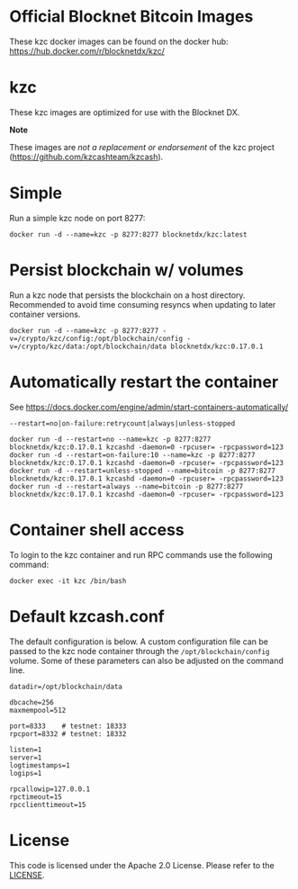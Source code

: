 Official Blocknet Bitcoin Images
=================================

These kzc docker images can be found on the docker hub: https://hub.docker.com/r/blocknetdx/kzc/

kzc
========

These kzc images are optimized for use with the Blocknet DX.

**Note**

These images are _not a replacement or endorsement_ of the kzc project (https://github.com/kzcashteam/kzcash).


Simple
======

Run a simple kzc node on port 8277:
```
docker run -d --name=kzc -p 8277:8277 blocknetdx/kzc:latest
```


Persist blockchain w/ volumes
=============================

Run a kzc node that persists the blockchain on a host directory. Recommended to avoid time consuming resyncs when updating to later container versions.
```
docker run -d --name=kzc -p 8277:8277 -v=/crypto/kzc/config:/opt/blockchain/config -v=/crypto/kzc/data:/opt/blockchain/data blocknetdx/kzc:0.17.0.1
```


Automatically restart the container
===================================

See https://docs.docker.com/engine/admin/start-containers-automatically/

`--restart=no|on-failure:retrycount|always|unless-stopped`

```
docker run -d --restart=no --name=kzc -p 8277:8277 blocknetdx/kzc:0.17.0.1 kzcashd -daemon=0 -rpcuser= -rpcpassword=123
docker run -d --restart=on-failure:10 --name=kzc -p 8277:8277 blocknetdx/kzc:0.17.0.1 kzcashd -daemon=0 -rpcuser= -rpcpassword=123
docker run -d --restart=unless-stopped --name=bitcoin -p 8277:8277 blocknetdx/kzc:0.17.0.1 kzcashd -daemon=0 -rpcuser= -rpcpassword=123
docker run -d --restart=always --name=bitcoin -p 8277:8277 blocknetdx/kzc:0.17.0.1 kzcashd -daemon=0 -rpcuser= -rpcpassword=123
```


Container shell access
======================

To login to the kzc container and run RPC commands use the following command:
```
docker exec -it kzc /bin/bash
```


Default kzcash.conf
=====================

The default configuration is below. A custom configuration file can be passed to the kzc  node container through the `/opt/blockchain/config` volume. Some of these parameters can also be adjusted on the command line.
```
datadir=/opt/blockchain/data

dbcache=256
maxmempool=512

port=8333    # testnet: 18333
rpcport=8332 # testnet: 18332

listen=1
server=1
logtimestamps=1
logips=1

rpcallowip=127.0.0.1
rpctimeout=15
rpcclienttimeout=15
```


License
=======

This code is licensed under the Apache 2.0 License. Please refer to the [LICENSE](https://github.com/BlocknetDX/dockerimages/blob/master/LICENSE).